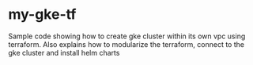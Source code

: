 # my-gke-tf
Sample code showing how to create gke cluster within its own vpc using terraform. Also explains how to modularize the terraform, connect to the gke cluster and install helm charts
